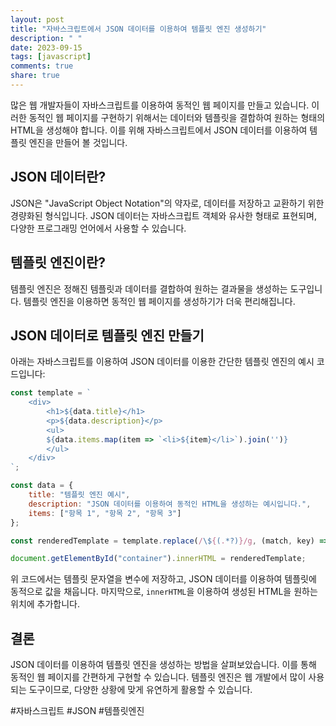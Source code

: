 ```yaml
---
layout: post
title: "자바스크립트에서 JSON 데이터를 이용하여 템플릿 엔진 생성하기"
description: " "
date: 2023-09-15
tags: [javascript]
comments: true
share: true
---
```


많은 웹 개발자들이 자바스크립트를 이용하여 동적인 웹 페이지를 만들고 있습니다. 이러한 동적인 웹 페이지를 구현하기 위해서는 데이터와 템플릿을 결합하여 원하는 형태의 HTML을 생성해야 합니다. 이를 위해 자바스크립트에서 JSON 데이터를 이용하여 템플릿 엔진을 만들어 볼 것입니다.

## JSON 데이터란?

JSON은 "JavaScript Object Notation"의 약자로, 데이터를 저장하고 교환하기 위한 경량화된 형식입니다. JSON 데이터는 자바스크립트 객체와 유사한 형태로 표현되며, 다양한 프로그래밍 언어에서 사용할 수 있습니다.

## 템플릿 엔진이란?

템플릿 엔진은 정해진 템플릿과 데이터를 결합하여 원하는 결과물을 생성하는 도구입니다. 템플릿 엔진을 이용하면 동적인 웹 페이지를 생성하기가 더욱 편리해집니다.

## JSON 데이터로 템플릿 엔진 만들기

아래는 자바스크립트를 이용하여 JSON 데이터를 이용한 간단한 템플릿 엔진의 예시 코드입니다:

```javascript
const template = `
    <div>
        <h1>${data.title}</h1>
        <p>${data.description}</p>
        <ul>
        ${data.items.map(item => `<li>${item}</li>`).join('')}
        </ul>
    </div>
`;

const data = {
    title: "템플릿 엔진 예시",
    description: "JSON 데이터를 이용하여 동적인 HTML을 생성하는 예시입니다.",
    items: ["항목 1", "항목 2", "항목 3"]
};

const renderedTemplate = template.replace(/\${(.*?)}/g, (match, key) => eval(key));

document.getElementById("container").innerHTML = renderedTemplate;
```

위 코드에서는 템플릿 문자열을 변수에 저장하고, JSON 데이터를 이용하여 템플릿에 동적으로 값을 채웁니다. 마지막으로, `innerHTML`을 이용하여 생성된 HTML을 원하는 위치에 추가합니다.

## 결론

JSON 데이터를 이용하여 템플릿 엔진을 생성하는 방법을 살펴보았습니다. 이를 통해 동적인 웹 페이지를 간편하게 구현할 수 있습니다. 템플릿 엔진은 웹 개발에서 많이 사용되는 도구이므로, 다양한 상황에 맞게 유연하게 활용할 수 있습니다.

#자바스크립트 #JSON #템플릿엔진